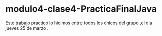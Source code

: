 # modulo4-clase4-PracticaFinalJava

Este trabajo practico lo hicimos entre todos los chicos del grupo ,el dia jueves 25 de marzo . 

